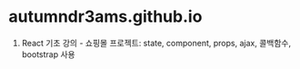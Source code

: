 # autumndr3ams.github.io
1. React 기초 강의 - 쇼핑몰 프로젝트: state, component, props, ajax, 콜백함수, bootstrap 사용

